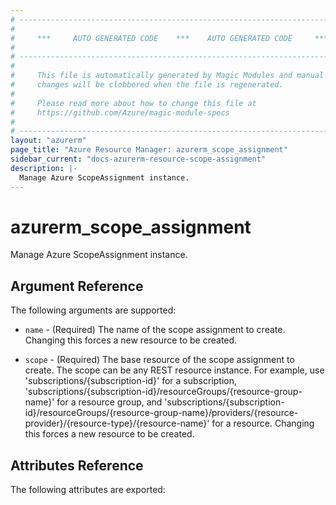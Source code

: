 ```yaml
---
# ----------------------------------------------------------------------------
#
#     ***     AUTO GENERATED CODE    ***    AUTO GENERATED CODE     ***
#
# ----------------------------------------------------------------------------
#
#     This file is automatically generated by Magic Modules and manual
#     changes will be clobbered when the file is regenerated.
#
#     Please read more about how to change this file at
#     https://github.com/Azure/magic-module-specs
#
# ----------------------------------------------------------------------------
layout: "azurerm"
page_title: "Azure Resource Manager: azurerm_scope_assignment"
sidebar_current: "docs-azurerm-resource-scope-assignment"
description: |-
  Manage Azure ScopeAssignment instance.
---
```


# azurerm_scope_assignment

Manage Azure ScopeAssignment instance.


## Argument Reference

The following arguments are supported:

* `name` - (Required) The name of the scope assignment to create. Changing this forces a new resource to be created.

* `scope` - (Required) The base resource of the scope assignment to create. The scope can be any REST resource instance. For example, use 'subscriptions/{subscription-id}' for a subscription, 'subscriptions/{subscription-id}/resourceGroups/{resource-group-name}' for a resource group, and 'subscriptions/{subscription-id}/resourceGroups/{resource-group-name}/providers/{resource-provider}/{resource-type}/{resource-name}' for a resource. Changing this forces a new resource to be created.

## Attributes Reference

The following attributes are exported:
